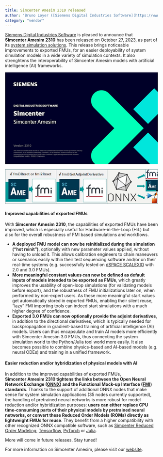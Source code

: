 ```yaml
---
title: Simcenter Amesim 2310 released
author: "Bruno Loyer ([Siemens Digital Industries Software](https://www.sw.siemens.com/ ))"
category: "vendor"
---
```

[Siemens Digital Industries Software](https://www.sw.siemens.com/ ) is pleased to announce that **Simcenter&nbsp;Amesim&nbsp;2310** has been released on October 27, 2023, as part of its [system simulation solutions]( https://blogs.sw.siemens.com/simcenter/whats-new-in-simcenter-systems-2310/). This release brings noticeable improvements to exported FMUs, for an easier deployability of system simulation models in a wide variety of simulation contexts. It also strenghtens the interoperability of Simcenter Amesim models with artificial intelligence (AI) frameworks.

![](amesim_banner_2310.png)

![](amesim_features_2310.png)

#### Improved capabilities of exported FMUs
With **Simcenter&nbsp;Amesim&nbsp;2310**, the capabilities of exported FMUs have been improved, which is especially useful for Hardware-in-the-Loop (HiL) but also for the overall robustness of FMI based simulations and workflows. 
* **A deployed FMU model can now be reinitialized during the simulation (&ldquo;hot reinit&rdquo;)**, optionally with new parameter values applied, without having to unload it. This allows calibration engineers to chain maneuvers or scenarios easily within their test sequencing software and/or on their real-time systems (e.g. successfully tested on [dSPACE&nbsp;SCALEXIO]( https://www.dspace.com/en/ltd/home/products/hw/simulator_hardware/scalexio.cfm) with 2.0 and 3.0 FMUs).
* **More meaningful constant values can now be defined as default inputs of models intended to be exported as FMUs**, which greatly improves the usability of open-loop simulations (for validating models before export), and the robustness of FMU initializations later on, when performed by non-expert users. As these more meaningful start values get automatically stored in exported FMUs, enabling their silent reuse, &ldquo;lazy&rdquo; FMI importing tools can indeed start simulations with a much higher degree of confidence.
* **Exported 3.0 FMUs can now optionally provide the adjoint derivatives**, in addition to the directional derivatives, which is typically needed for backpropagation in gradient-based training of artificial intelligence (AI) models. Users can thus encapsulate and train AI models more efficiently with Simcenter Amesim 3.0 FMUs, thus connecting the system simulation world to the Python/Julia tool world more easily. It also becomes possible to combine physics-based and AI-based models (e.g. neural ODEs) and training in a unified framework. 

#### Easier reduction and/or hybridization of physical models with AI
In addition to the improved capabilities of exported FMUs, **Simcenter&nbsp;Amesim 2310 tightens the links between the Open Neural Network Exchange ([ONNX]( https://onnx.ai/)) and the Functional Mock-up Interface ([FMI]( https://fmi-standard.org/)) standards**. Thanks to the support of additional ONNX nodes that make sense for system simulation applications (35 nodes currently supported), the handling of pretrained neural networks is more robust for model reduction and/or hybridization purposes: **users can either replace CPU time-consuming parts of their physical models by pretrained neural networks, or convert these Reduced Order Models (ROMs) directly as lightweight FMUs for reuse**. They benefit from a higher compatibility with other recognized ONNX compatible software, such as [Simcenter Reduced Order Modeling]( https://plm.sw.siemens.com/en-US/simcenter/integration-solutions/reduced-order-modeling/), [Tensorflow]( https://www.tensorflow.org/), [PyTorch]( https://pytorch.org/) or [Julia]( https://julialang.org/). 

More will come in future releases. Stay tuned! 

For more information on Simcenter Amesim, please visit our [website](https://www.plm.automation.siemens.com/global/en/products/simcenter/simcenter-amesim.html ).
